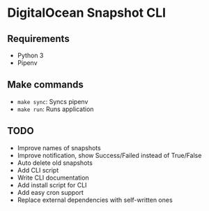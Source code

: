 # DigitalOcean Snapshot CLI

## Requirements

* Python 3
* Pipenv

## Make commands

* `make sync`: Syncs pipenv
* `make run`: Runs application

## TODO

* Improve names of snapshots
* Improve notification, show Success/Failed instead of True/False
* Auto delete old snapshots
* Add CLI script
* Write CLI documentation
* Add install script for CLI
* Add easy cron support
* Replace external dependencies with self-written ones